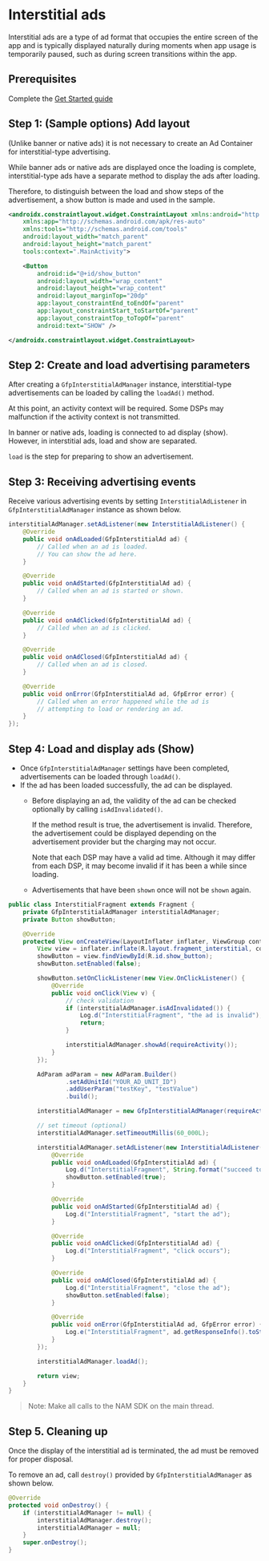 # Interstitial ads

Interstitial ads are a type of ad format that occupies the entire screen of the app and is typically displayed naturally during moments when app usage is temporarily paused, such as during screen transitions within the app.

## Prerequisites

Complete the [Get Started guide](../../README.md)

## Step 1: (Sample options) Add layout

(Unlike banner or native ads) it is not necessary to create an Ad Container for interstitial-type advertising.

While banner ads or native ads are displayed once the loading is complete, interstitial-type ads have a separate method to display the ads after loading.

Therefore, to distinguish between the load and show steps of the advertisement, a show button is made and used in the sample.

```xml
<androidx.constraintlayout.widget.ConstraintLayout xmlns:android="http://schemas.android.com/apk/res/android"
    xmlns:app="http://schemas.android.com/apk/res-auto"
    xmlns:tools="http://schemas.android.com/tools"
    android:layout_width="match_parent"
    android:layout_height="match_parent"
    tools:context=".MainActivity">

    <Button
        android:id="@+id/show_button"
        android:layout_width="wrap_content"
        android:layout_height="wrap_content"
        android:layout_marginTop="20dp"
        app:layout_constraintEnd_toEndOf="parent"
        app:layout_constraintStart_toStartOf="parent"
        app:layout_constraintTop_toTopOf="parent"
        android:text="SHOW" />

</androidx.constraintlayout.widget.ConstraintLayout>
```

## Step 2: Create and load advertising parameters

After creating a `GfpInterstitialAdManager` instance, interstitial-type advertisements can be loaded by calling the `loadAd()` method.

At this point, an activity context will be required. Some DSPs may malfunction if the activity context is not transmitted.

In banner or native ads, loading is connected to ad display (show). However, in interstitial ads, load and show are separated.

`load` is the step for preparing to show an advertisement.

## Step 3: Receiving advertising events

Receive various advertising events by setting `InterstitialAdListener` in `GfpInterstitialAdManager` instance as shown below.

```java
interstitialAdManager.setAdListener(new InterstitialAdListener() {
    @Override
    public void onAdLoaded(GfpInterstitialAd ad) {
        // Called when an ad is loaded.
        // You can show the ad here.
    }

    @Override
    public void onAdStarted(GfpInterstitialAd ad) {
        // Called when an ad is started or shown.
    }

    @Override
    public void onAdClicked(GfpInterstitialAd ad) {
        // Called when an ad is clicked.
    }

    @Override
    public void onAdClosed(GfpInterstitialAd ad) {
        // Called when an ad is closed.
    }

    @Override
    public void onError(GfpInterstitialAd ad, GfpError error) {
        // Called when an error happened while the ad is
        // attempting to load or rendering an ad.
    }
});
```

## Step 4: Load and display ads (Show)
- Once `GfpInterstitialAdManager` settings have been completed, advertisements can be loaded through `loadAd()`.
- If the ad has been loaded successfully, the ad can be displayed.
    - Before displaying an ad, the validity of the ad can be checked optionally by calling `isAdInvalidated()`.

      If the method result is true, the advertisement is invalid. Therefore, the advertisement could be displayed depending on the advertisement provider but the charging may not occur.

      Note that each DSP may have a valid ad time. Although it may differ from each DSP, it may become invalid if it has been a while since loading.
    - Advertisements that have been `shown` once will not be `shown` again.

```java
public class InterstitialFragment extends Fragment {
    private GfpInterstitialAdManager interstitialAdManager;
    private Button showButton;

    @Override
    protected View onCreateView(LayoutInflater inflater, ViewGroup container, Bundle savedInstanceState) {
        View view = inflater.inflate(R.layout.fragment_interstitial, container, false);
        showButton = view.findViewById(R.id.show_button);
        showButton.setEnabled(false);

        showButton.setOnClickListener(new View.OnClickListener() {
            @Override
            public void onClick(View v) {
                // check validation
                if (interstitialAdManager.isAdInvalidated()) {
                    Log.d("InterstitialFragment", "the ad is invalid");
                    return;
                }

                interstitialAdManager.showAd(requireActivity());
            }
        });

        AdParam adParam = new AdParam.Builder()
                .setAdUnitId("YOUR_AD_UNIT_ID")
                .addUserParam("testKey", "testValue")
                .build();

        interstitialAdManager = new GfpInterstitialAdManager(requireActivity(), adParam);

        // set timeout (optional)
        interstitialAdManager.setTimeoutMillis(60_000L);

        interstitialAdManager.setAdListener(new InterstitialAdListener() {
            @Override
            public void onAdLoaded(GfpInterstitialAd ad) {
                Log.d("InterstitialFragment", String.format("succeed to load. responseInfo[%s]",ad.getResponseInfo().toString()));
                showButton.setEnabled(true);
            }

            @Override
            public void onAdStarted(GfpInterstitialAd ad) {
                Log.d("InterstitialFragment", "start the ad");
            }

            @Override
            public void onAdClicked(GfpInterstitialAd ad) {
                Log.d("InterstitialFragment", "click occurs");
            }

            @Override
            public void onAdClosed(GfpInterstitialAd ad) {
                Log.d("InterstitialFragment", "close the ad");
                showButton.setEnabled(false);
            }

            @Override
            public void onError(GfpInterstitialAd ad, GfpError error) {
                Log.e("InterstitialFragment", ad.getResponseInfo().toString());
            }
        });

        interstitialAdManager.loadAd();

        return view;
    }
}
```
>Note: Make all calls to the NAM SDK on the main thread.

## Step 5. Cleaning up

Once the display of the interstitial ad is terminated, the ad must be removed for proper disposal.

To remove an ad, call `destroy()` provided by `GfpInterstitialAdManager` as shown below.

```java
@Override
protected void onDestroy() {
    if (interstitialAdManager != null) {
        interstitialAdManager.destroy();
        interstitialAdManager = null;
    }
    super.onDestroy();
}
```
